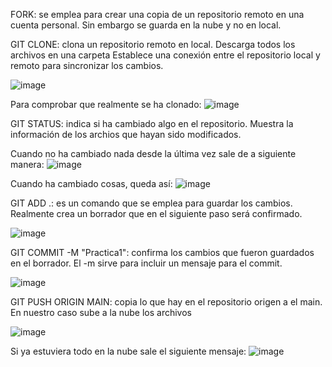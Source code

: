 FORK: se emplea para crear una copia de un repositorio remoto en una cuenta personal. 
      Sin embargo se guarda en la nube y no en local.


GIT CLONE: clona un repositorio remoto en local. Descarga todos los archivos en una carpeta
           Establece una conexión entre el repositorio local y remoto para sincronizar los cambios.

![image](https://user-images.githubusercontent.com/97589757/214023634-c5d9ad06-9517-4736-afd0-902f20f6ae07.png)

Para comprobar que realmente se ha clonado:
![image](https://user-images.githubusercontent.com/97589757/214023663-e9b13455-5e52-4d07-b6e2-18af152e7409.png)


GIT STATUS: indica si ha cambiado algo en el repositorio. 
            Muestra la información de los archios que hayan sido modificados.
            
Cuando no ha cambiado nada desde la última vez sale de a siguiente manera:
![image](https://user-images.githubusercontent.com/97589757/214023764-b8ffd651-eca9-4519-82d9-e6d8889535a7.png)

Cuando ha cambiado cosas, queda así:
![image](https://user-images.githubusercontent.com/97589757/214023906-0d525d4c-9d10-4634-91c9-68d67e6a97e3.png)


GIT ADD .: es un comando que se emplea para guardar los cambios. 
           Realmente crea un borrador que en el siguiente paso será confirmado.

![image](https://user-images.githubusercontent.com/97589757/214023995-b2484036-3116-49d5-bfba-5ae64b47a836.png)


GIT COMMIT -M "Practica1": confirma los cambios que fueron guardados en el borrador. 
                           El -m sirve para incluir un mensaje para el commit.

![image](https://user-images.githubusercontent.com/97589757/214024045-22163da7-a2e1-4c25-b0f1-1cf88d8564bf.png)


GIT PUSH ORIGIN MAIN: copia lo que hay en el repositorio origen a el main.
                      En nuestro caso sube a la nube los archivos

![image](https://user-images.githubusercontent.com/97589757/214024109-85394942-8546-46fe-9068-df65dac630a6.png)

Si ya estuviera todo en la nube sale el siguiente mensaje:
![image](https://user-images.githubusercontent.com/97589757/214024204-360646f8-f5f4-4710-b79c-d574573cae55.png)


